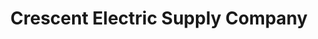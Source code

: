 ---
title: "Crescent Electric Supply Company"
url: /dubuque/crescent-electric-supply-company/
shop: electrical
---